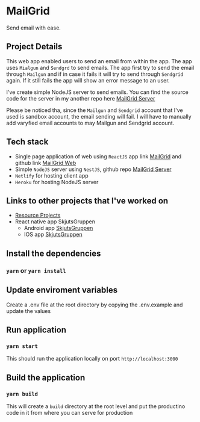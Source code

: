 # MailGrid
Send email with ease.

## Project Details
This web app enabled users to send an email from within the app. The app uses `Mialgun` and `Sendgrd` to send emails. The app first try to send the email through `Mailgun` and if in case it fails it will try to send through `Sendgrid` again. If it still fails the app will show an error message to an user.

I've create simple NodeJS server to send emails. You can find the source code for the server in my another repo here [MailGrid Server](https://github.com/saugatmaharjan/mailgrid-server)

Please be noticed tha, since the `Mailgun` and `Sendgrid` account that I've used is sandbox account, the email sending will fail. I will have to manually add varyfied email accounts to may Mailgun and Sendgrid account.

## Tech stack
- Single page application of web using `ReactJS` app link [MailGrid](https://inspiring-kare-d8a73a.netlify.com) and github link [MailGrid Web](https://github.com/saugatmaharjan/mailgrid-web)
- Simple `NodeJS` server using `NestJS`, github repo [MailGrid Server](https://github.com/saugatmaharjan/mailgrid-server)
- `Netlify` for hosting client app
- `Heroku` for hosting NodeJS server

## Links to other projects that I've worked on
- [Resource Projects](https://resourceprojects.org/)
- React native app SkjutsGruppen
  - Android app [SkjutsGruppen](https://play.google.com/store/apps/details?id=nu.skjutsgruppen.skjutsgruppen&hl=en) 
  - IOS app [SkjutsGruppen](https://apps.apple.com/us/app/ideella-r%C3%B6relsen-skjutsgruppen/id1370886185)

## Install the dependencies
### `yarn` or `yarn install`

## Update enviroment variables
Create a .env file at the root directory by copying the .env.example and update the values

## Run application
### `yarn start`
This should run the application locally on port `http://localhost:3000`

## Build the application
### `yarn build`
This will create a `build` directory at the root level and put the productino code in it from where you can serve for production
